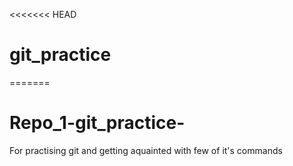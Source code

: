 <<<<<<< HEAD
# git_practice
=======
# Repo_1-git_practice-
For practising git and getting aquainted with few of it's commands

